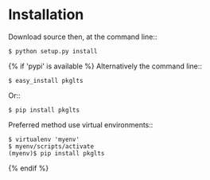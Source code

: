 # Installation

Download source then, at the command line::
```
$ python setup.py install
```
{% if 'pypi' is available %}
Alternatively the command line::
```
$ easy_install pkglts
```
Or::
```
$ pip install pkglts
```
Preferred method use virtual environments::
```
$ virtualenv 'myenv'
$ myenv/scripts/activate
(myenv)$ pip install pkglts
```
{% endif %}
